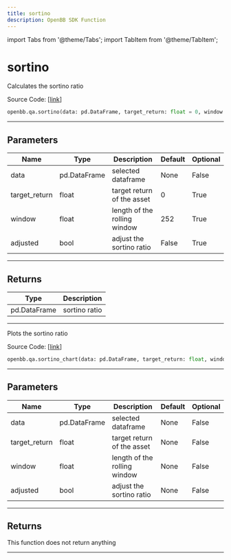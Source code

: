 ```yaml
---
title: sortino
description: OpenBB SDK Function
---
```


import Tabs from '@theme/Tabs';
import TabItem from '@theme/TabItem';

# sortino

<Tabs>
<TabItem value="model" label="Model" default>

Calculates the sortino ratio

Source Code: [[link](https://github.com/OpenBB-finance/OpenBBTerminal/tree/main/openbb_terminal/common/quantitative_analysis/qa_model.py#L562)]

```python
openbb.qa.sortino(data: pd.DataFrame, target_return: float = 0, window: float = 252, adjusted: bool = False)
```

---

## Parameters

| Name | Type | Description | Default | Optional |
| ---- | ---- | ----------- | ------- | -------- |
| data | pd.DataFrame | selected dataframe | None | False |
| target_return | float | target return of the asset | 0 | True |
| window | float | length of the rolling window | 252 | True |
| adjusted | bool | adjust the sortino ratio | False | True |


---

## Returns

| Type | Description |
| ---- | ----------- |
| pd.DataFrame | sortino ratio |
---

</TabItem>
<TabItem value="view" label="Chart">

Plots the sortino ratio

Source Code: [[link](https://github.com/OpenBB-finance/OpenBBTerminal/tree/main/openbb_terminal/common/quantitative_analysis/qa_view.py#L1181)]

```python
openbb.qa.sortino_chart(data: pd.DataFrame, target_return: float, window: float, adjusted: bool)
```

---

## Parameters

| Name | Type | Description | Default | Optional |
| ---- | ---- | ----------- | ------- | -------- |
| data | pd.DataFrame | selected dataframe | None | False |
| target_return | float | target return of the asset | None | False |
| window | float | length of the rolling window | None | False |
| adjusted | bool | adjust the sortino ratio | None | False |


---

## Returns

This function does not return anything

---

</TabItem>
</Tabs>
